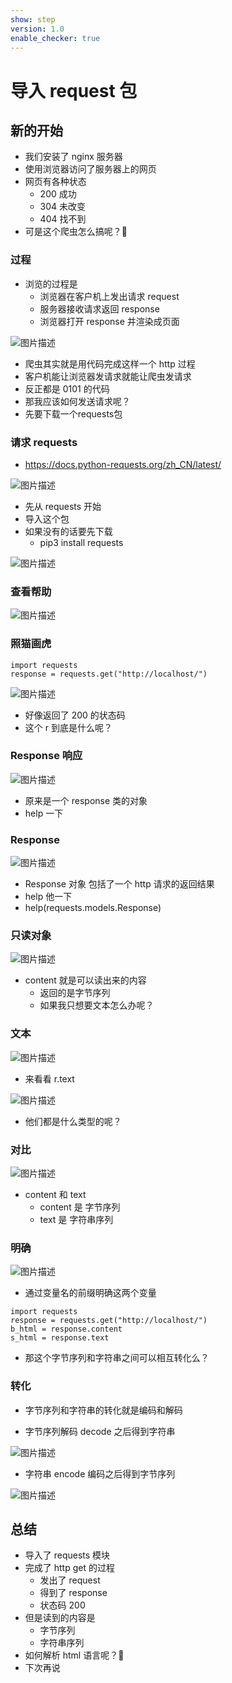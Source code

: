 ```yaml
---
show: step
version: 1.0
enable_checker: true
---
```


# 导入 request 包

## 新的开始

- 我们安装了 nginx 服务器
- 使用浏览器访问了服务器上的网页
- 网页有各种状态
  - 200 成功
  - 304 未改变
  - 404 找不到
- 可是这个爬虫怎么搞呢？🤣

### 过程

- 浏览的过程是
  - 浏览器在客户机上发出请求 request
  - 服务器接收请求返回 response
  - 浏览器打开 response 并渲染成页面

![图片描述](https://doc.shiyanlou.com/courses/uid1190679-20210831-1630412050376)

- 爬虫其实就是用代码完成这样一个 http 过程
- 客户机能让浏览器发请求就能让爬虫发请求
- 反正都是 0101 的代码
- 那我应该如何发送请求呢？
- 先要下载一个requests包

### 请求 requests

- https://docs.python-requests.org/zh_CN/latest/

![图片描述](https://doc.shiyanlou.com/courses/uid1190679-20220207-1644195421084)

- 先从 requests 开始
- 导入这个包
- 如果没有的话要先下载
  - pip3 install requests

![图片描述](https://doc.shiyanlou.com/courses/uid1190679-20210831-1630412431769)

### 查看帮助

![图片描述](https://doc.shiyanlou.com/courses/uid1190679-20210831-1630404683669)

### 照猫画虎

```
import requests
response = requests.get("http://localhost/")
```

![图片描述](https://doc.shiyanlou.com/courses/uid1190679-20210831-1630412591560)

- 好像返回了 200 的状态码
- 这个 r 到底是什么呢？

### Response 响应

![图片描述](https://doc.shiyanlou.com/courses/uid1190679-20210831-1630412645897)

- 原来是一个 response 类的对象
- help 一下

### Response

![图片描述](https://doc.shiyanlou.com/courses/uid1190679-20210831-1630412922346)

- Response 对象 包括了一个 http 请求的返回结果
- help 他一下
- help(requests.models.Response)

### 只读对象

![图片描述](https://doc.shiyanlou.com/courses/uid1190679-20210831-1630412969842)

- content 就是可以读出来的内容
  - 返回的是字节序列
  - 如果我只想要文本怎么办呢？

### 文本

![图片描述](https://doc.shiyanlou.com/courses/uid1190679-20211015-1634305462282)

- 来看看 r.text

![图片描述](https://doc.shiyanlou.com/courses/uid1190679-20211015-1634305478003)

- 他们都是什么类型的呢？

### 对比

![图片描述](https://doc.shiyanlou.com/courses/uid1190679-20211016-1634396395638)

- content 和 text
  - content 是 字节序列
  - text 是 字符串序列

### 明确

![图片描述](https://doc.shiyanlou.com/courses/uid1190679-20210831-1630413092545)

- 通过变量名的前缀明确这两个变量

```
import requests
response = requests.get("http://localhost/")
b_html = response.content
s_html = response.text
```

- 那这个字节序列和字符串之间可以相互转化么？

### 转化

- 字节序列和字符串的转化就是编码和解码

- 字节序列解码 decode 之后得到字符串

![图片描述](https://doc.shiyanlou.com/courses/uid1190679-20211016-1634396452318)

- 字符串 encode 编码之后得到字节序列

![图片描述](https://doc.shiyanlou.com/courses/uid1190679-20211016-1634396459875)

## 总结

- 导入了 requests 模块
- 完成了 http get 的过程
  - 发出了 request
  - 得到了 response
  - 状态码 200
- 但是读到的内容是
  - 字节序列
  - 字符串序列
- 如何解析 html 语言呢？🤔
- 下次再说

